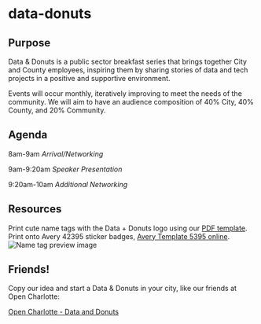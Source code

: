 # data-donuts

## Purpose
Data & Donuts is a public sector breakfast series that brings together City and County employees, inspiring them by sharing stories of data and tech projects in a positive and supportive environment.

Events will occur monthly, iteratively improving to meet the needs of the community.  We will aim to have an audience composition of 40% City, 40% County, and 20% Community.

## Agenda

8am-9am _Arrival/Networking_

9am-9:20am _Speaker Presentation_

9:20am-10am _Additional Networking_

## Resources

Print cute name tags with the Data + Donuts logo using our [PDF template](https://github.com/compilerla/data-donuts/tree/master/assets). Print onto Avery 42395 sticker badges, [Avery Template 5395 online](https://www.avery.com/templates/5395).
![Name tag preview image](https://github.com/compilerla/data-donuts/blob/master/assets/nametag-preview.png)

## Friends!

Copy our idea and start a Data & Donuts in your city, like our friends at Open Charlotte:

[Open Charlotte - Data and Donuts](http://opencharlotte.org/dataanddonuts)
